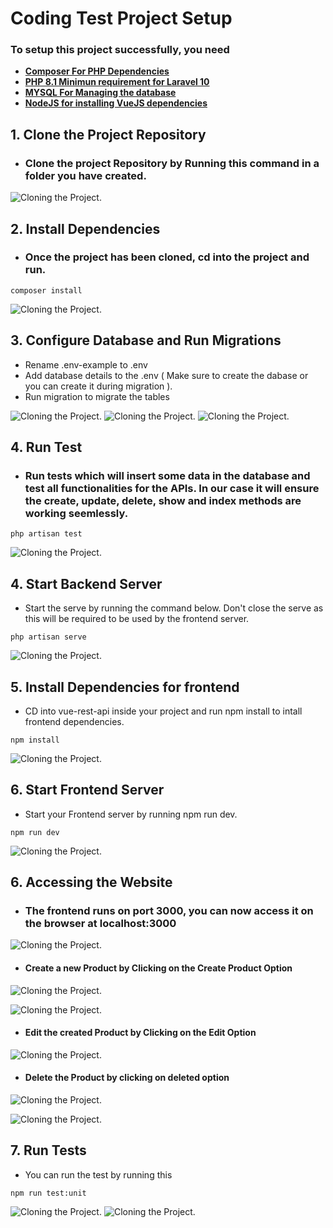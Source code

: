 # Coding Test Project Setup

### To setup this project successfully, you need

- **[Composer For PHP Dependencies](https://getcomposer.org/)**
- **[PHP 8.1 Minimun requirement for Laravel 10](https://www.apachefriends.org/download.html)**
- **[MYSQL For Managing the database](https://www.apachefriends.org/download.html/)**
- **[NodeJS for installing VueJS dependencies](https://nodejs.org/en/)**




## 1. Clone the Project Repository

- ### Clone the project Repository by Running this command in a folder you have created.


![Cloning the Project](/intsallation_files/coding_test_1.PNG "Cloning the Project").

## 2. Install Dependencies

- ### Once the project has been cloned, cd into the project and run.

```
composer install 
```

![Cloning the Project](/intsallation_files/coding_test_2.PNG "Cloning the Project").


## 3. Configure Database and Run Migrations

- Rename .env-example to .env
- Add database details to the .env ( Make sure to create the dabase or you can create it during migration ).
- Run migration to migrate the tables 

![Cloning the Project](/intsallation_files/coding_test_4.PNG "Cloning the Project").
![Cloning the Project](/intsallation_files/coding_test_5.PNG "Cloning the Project").
![Cloning the Project](/intsallation_files/coding_test_6.PNG "Cloning the Project").


## 4. Run Test

- ### Run tests which will insert some data in the database and test all functionalities for the APIs. In our case it will ensure the create, update, delete, show and index methods are working seemlessly.

```
php artisan test
```
![Cloning the Project](/intsallation_files/coding_test_7.PNG "Cloning the Project").


## 4. Start Backend Server
- Start the serve by running the command below. Don't close the serve as this will be required to be used by the frontend server.

```
php artisan serve
```
![Cloning the Project](/intsallation_files/coding_test_8.PNG "Cloning the Project").


## 5. Install Dependencies for frontend
- CD into vue-rest-api inside your project and run npm install to intall frontend dependencies.

```
npm install
```
![Cloning the Project](/intsallation_files/coding_test_9.PNG "Cloning the Project").


## 6. Start Frontend Server
- Start your Frontend server by running npm run dev.

```
npm run dev
```
![Cloning the Project](/intsallation_files/coding_test_10.PNG "Cloning the Project").


## 6. Accessing the Website
- ### The frontend runs on port 3000, you can now access it on the browser at localhost:3000

![Cloning the Project](/intsallation_files/coding_test_11.PNG "Cloning the Project").

- #### Create a new Product by Clicking on the Create Product Option

![Cloning the Project](/intsallation_files/coding_test_12.PNG "Cloning the Project").

![Cloning the Project](/intsallation_files/coding_test_13.PNG "Cloning the Project").

- #### Edit the created Product by Clicking on the Edit Option

![Cloning the Project](/intsallation_files/coding_test_14.PNG "Cloning the Project").

- #### Delete the Product by clicking on deleted option

![Cloning the Project](/intsallation_files/coding_test_15.PNG "Cloning the Project").

![Cloning the Project](/intsallation_files/coding_test_16.PNG "Cloning the Project").



## 7. Run Tests
- You can run the test by running this

```
npm run test:unit
```

![Cloning the Project](/intsallation_files/coding_test_17.PNG "Cloning the Project").
![Cloning the Project](/intsallation_files/coding_test_18.PNG "Cloning the Project").



